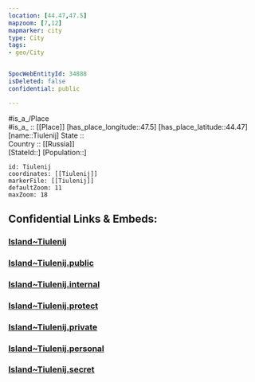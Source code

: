 ```yaml
---
location: [44.47,47.5] 
mapzoom: [7,12] 
mapmarker: city 
type: City
tags:
- geo/City


SpocWebEntityId: 34888
isDeleted: false
confidential: public

---
```

#is_a_/Place  
#is_a_ :: [[Place]] 
[has_place_longitude::47.5] 
[has_place_latitude::44.47] 
[name::Tiulenij] 
State ::  
Country :: [[Russia]]  
[StateId::] 
[Population::] 



```leaflet
id: Tiulenij
coordinates: [[Tiulenij]] 
markerFile: [[Tiulenij]] 
defaultZoom: 11 
maxZoom: 18
```


## Confidential Links & Embeds: 

### [Island~Tiulenij](/_Standards/Earth/Continent/Europe/Europe~East/Russia/Russia~NorthCaucasus/Dagestan~Republic/Island~Tiulenij.md) 

### [Island~Tiulenij.public](/_public/Earth/Continent/Europe/Europe~East/Russia/Russia~NorthCaucasus/Dagestan~Republic/Island~Tiulenij.public.md) 

### [Island~Tiulenij.internal](/_internal/Earth/Continent/Europe/Europe~East/Russia/Russia~NorthCaucasus/Dagestan~Republic/Island~Tiulenij.internal.md) 

### [Island~Tiulenij.protect](/_protect/Earth/Continent/Europe/Europe~East/Russia/Russia~NorthCaucasus/Dagestan~Republic/Island~Tiulenij.protect.md) 

### [Island~Tiulenij.private](/_private/Earth/Continent/Europe/Europe~East/Russia/Russia~NorthCaucasus/Dagestan~Republic/Island~Tiulenij.private.md) 

### [Island~Tiulenij.personal](/_personal/Earth/Continent/Europe/Europe~East/Russia/Russia~NorthCaucasus/Dagestan~Republic/Island~Tiulenij.personal.md) 

### [Island~Tiulenij.secret](/_secret/Earth/Continent/Europe/Europe~East/Russia/Russia~NorthCaucasus/Dagestan~Republic/Island~Tiulenij.secret.md)

